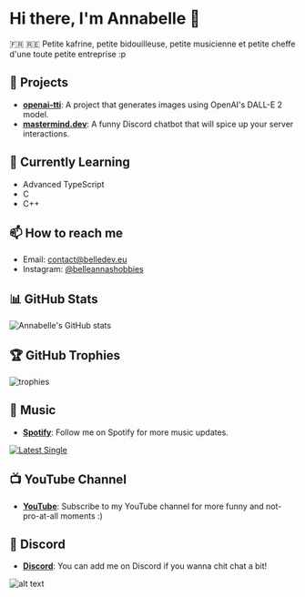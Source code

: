 # Hi there, I'm Annabelle 👋

🇫🇷 🇷🇪 Petite kafrine, petite bidouilleuse, petite musicienne et petite cheffe d'une toute petite entreprise :p

## 🔭 Projects

- **[openai-tti](https://github.com/belledev-eu/openai-tti)**: A project that generates images using OpenAI's DALL-E 2 model.
- **[mastermind.dev](https://github.com/langedechu/mastermind.dev)**: A funny Discord chatbot that will spice up your server interactions.

## 🌱 Currently Learning

- Advanced TypeScript
- C
- C++

## 📫 How to reach me

- Email: [contact@belledev.eu](mailto:contact@belledev.eu)
- Instagram: [@belleannashobbies](https://www.instagram.com/belleannashobbies)

## 📊 GitHub Stats

![Annabelle's GitHub stats](https://github-readme-stats.vercel.app/api?username=langedechu&theme=radical&show_icons=true&hide=stars,issues)

## 🏆 GitHub Trophies

![trophies](https://github-profile-trophy.vercel.app/?username=langedechu&theme=radical&rank=SSS,SS,S,AAA,AA,A,B,C&row=2&column=3)

## 🎵 Music

- **[Spotify](https://open.spotify.com/intl-fr/artist/72BZYvYhtrlWz7sgQqpEiF)**: Follow me on Spotify for more music updates.

[![Latest Single](image-1.png)](https://open.spotify.com/intl-fr/artist/72BZYvYhtrlWz7sgQqpEiF)

## 📺 YouTube Channel

- **[YouTube](https://www.youtube.com/@belle_anna.a)**: Subscribe to my YouTube channel for more funny and not-pro-at-all moments :\)

## 💬 Discord

- **[Discord](https://discord.com/channels/@me)**: You can add me on Discord if you wanna chit chat a bit!

![alt text](image-3.png)

